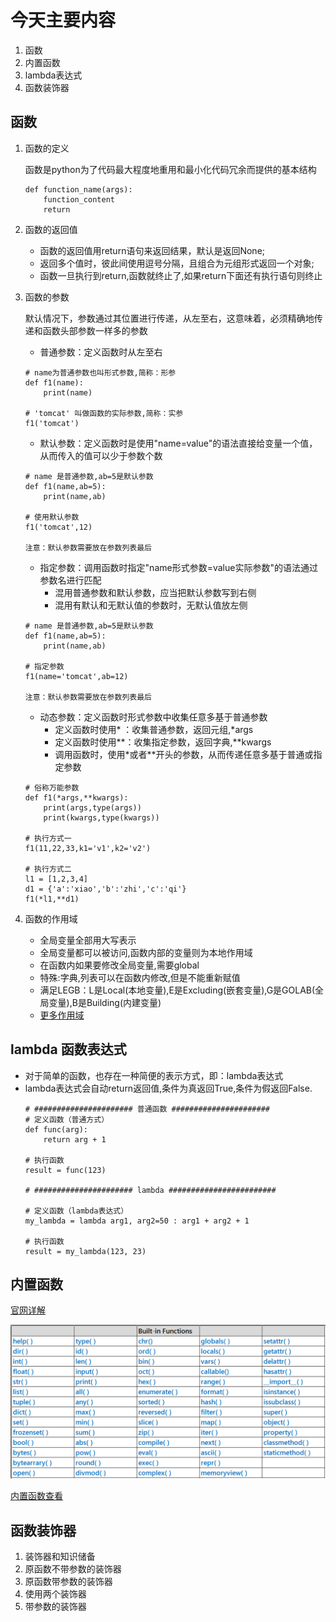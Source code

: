 # 今天主要内容
1. 函数
2. 内置函数
3. lambda表达式
4. 函数装饰器

## 函数
1. 函数的定义

   函数是python为了代码最大程度地重用和最小化代码冗余而提供的基本结构
   ```
   def function_name(args):
       function_content
       return
   ```
2. 函数的返回值
   - 函数的返回值用return语句来返回结果，默认是返回None;
   - 返回多个值时，彼此间使用逗号分隔，且组合为元组形式返回一个对象;
   - 函数一旦执行到return,函数就终止了,如果return下面还有执行语句则终止
3. 函数的参数

   默认情况下，参数通过其位置进行传递，从左至右，这意味着，必须精确地传递和函数头部参数一样多的参数
   + 普通参数：定义函数时从左至右
   ```
   # name为普通参数也叫形式参数,简称：形参
   def f1(name):
       print(name)
   
   # 'tomcat' 叫做函数的实际参数,简称：实参
   f1('tomcat')
   ```
   + 默认参数：定义函数时是使用"name=value"的语法直接给变量一个值，从而传入的值可以少于参数个数
   ```
   # name 是普通参数,ab=5是默认参数
   def f1(name,ab=5):
       print(name,ab)
   
   # 使用默认参数
   f1('tomcat',12)
   
   注意：默认参数需要放在参数列表最后
   ```
   + 指定参数：调用函数时指定"name形式参数=value实际参数"的语法通过参数名进行匹配
      - 混用普通参数和默认参数，应当把默认参数写到右侧
      - 混用有默认和无默认值的参数时，无默认值放左侧
   ```
   # name 是普通参数,ab=5是默认参数
   def f1(name,ab=5):
       print(name,ab)
   
   # 指定参数
   f1(name='tomcat',ab=12)
   
   注意：默认参数需要放在参数列表最后
   ```
   + 动态参数：定义函数时形式参数中收集任意多基于普通参数
      - 定义函数时使用* ：收集普通参数，返回元组,*args
      - 定义函数时使用**：收集指定参数，返回字典,**kwargs
      - 调用函数时，使用\*或者\*\*开头的参数，从而传递任意多基于普通或指定参数
   ```
   # 俗称万能参数
   def f1(*args,**kwargs):
       print(args,type(args))
       print(kwargs,type(kwargs))
   
   # 执行方式一
   f1(11,22,33,k1='v1',k2='v2')
   
   # 执行方式二
   l1 = [1,2,3,4]
   d1 = {'a':'xiao','b':'zhi','c':'qi'}
   f1(*l1,**d1)
   ```
4. 函数的作用域
   - 全局变量全部用大写表示
   - 全局变量都可以被访问,函数内部的变量则为本地作用域
   - 在函数内如果要修改全局变量,需要global
   - 特殊:字典,列表可以在函数内修改,但是不能重新赋值
   - 满足LEGB：L是Local(本地变量),E是Excluding(嵌套变量),G是GOLAB(全局变量),B是Building(内建变量)
   - [更多作用域](http://www.cnblogs.com/xiaozhiqi/articles/5795637.html)

## lambda 函数表达式
- 对于简单的函数，也存在一种简便的表示方式，即：lambda表达式
- lambda表达式会自动return返回值,条件为真返回True,条件为假返回False.
  ```
  # ###################### 普通函数 ######################
  # 定义函数（普通方式）
  def func(arg):
      return arg + 1
      
  # 执行函数
  result = func(123)
      
  # ###################### lambda ########################
      
  # 定义函数（lambda表达式）
  my_lambda = lambda arg1, arg2=50 : arg1 + arg2 + 1
      
  # 执行函数
  result = my_lambda(123, 23)
  ```

## 内置函数
[官网详解](https://docs.python.org/3/library/functions.html#next)

![avatar](/day03/imgs/inter_function.png)

[内置函数查看](https://github.com/xiaozhiqi2000/learn_python/blob/master/day03/build_function.md)

## 函数装饰器
1. 装饰器和知识储备
2. 原函数不带参数的装饰器
3. 原函数带参数的装饰器
4. 使用两个装饰器
5. 带参数的装饰器
